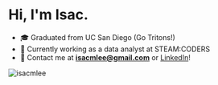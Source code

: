 # Hi, I'm Isac.
- 🎓 Graduated from UC San Diego (Go Tritons!) 
- 🔎 Currently working as a data analyst at STEAM:CODERS
- 💬 Contact me at **isacmlee@gmail.com** or [LinkedIn](https://www.linkedin.com/in/isacmlee/)!
<img src="https://github-readme-stats-five-lyart.vercel.app/api?username=isacmlee&show_icons=true" alt="isacmlee" />
<br>

